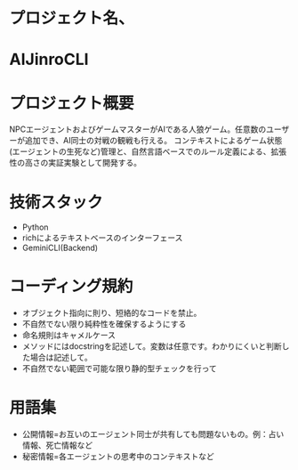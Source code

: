 # プロジェクト名、
# AIJinroCLI

# プロジェクト概要
NPCエージェントおよびゲームマスターがAIである人狼ゲーム。任意数のユーザーが追加でき、AI同士の対戦の観戦も行える。
コンテキストによるゲーム状態(エージェントの生死など)管理と、自然言語ベースでのルール定義による、拡張性の高さの実証実験として開発する。

# 技術スタック
- Python
- richによるテキストベースのインターフェース
- GeminiCLI(Backend)

# コーディング規約
- オブジェクト指向に則り、短絡的なコードを禁止。
- 不自然でない限り純粋性を確保するようにする
- 命名規則はキャメルケース
- メソッドにはdocstringを記述して。変数は任意です。わかりにくいと判断した場合は記述して。
- 不自然でない範囲で可能な限り静的型チェックを行って

# 用語集
- 公開情報=お互いのエージェント同士が共有しても問題ないもの。例：占い情報、死亡情報など
- 秘密情報=各エージェントの思考中のコンテキストなど
